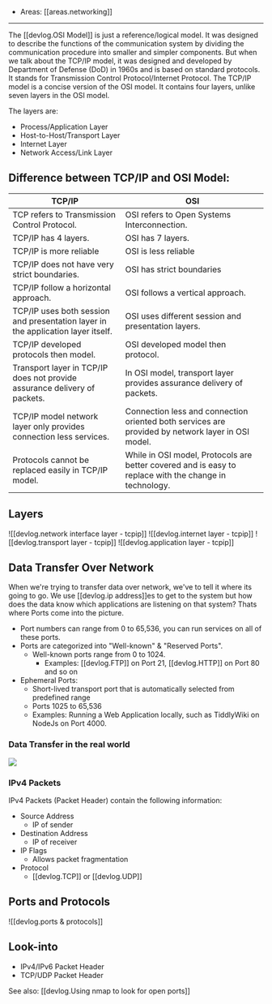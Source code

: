 
- Areas: [[areas.networking]]

---

The [[devlog.OSI Model]] is just a reference/logical model. It was designed to describe the functions of the communication system by dividing the communication procedure into smaller and simpler components. But when we talk about the TCP/IP model, it was designed and developed by Department of Defense (DoD) in 1960s and is based on standard protocols. It stands for Transmission Control Protocol/Internet Protocol. The TCP/IP model is a concise version of the OSI model. It contains four layers, unlike seven layers in the OSI model.

The layers are:

- Process/Application Layer
- Host-to-Host/Transport Layer
- Internet Layer
- Network Access/Link Layer

## Difference between TCP/IP and OSI Model:

| TCP/IP                                                                           | OSI                                                                                                    |
| -------------------------------------------------------------------------------- | ------------------------------------------------------------------------------------------------------ |
| TCP refers to Transmission Control Protocol.                                     | OSI refers to Open Systems Interconnection.                                                            |
| TCP/IP has 4 layers.                                                             | OSI has 7 layers.                                                                                      |
| TCP/IP is more reliable                                                          | OSI is less reliable                                                                                   |
| TCP/IP does not have very strict boundaries.                                     | OSI has strict boundaries                                                                              |
| TCP/IP follow a horizontal approach.                                             | OSI follows a vertical approach.                                                                       |
| TCP/IP uses both session and presentation layer in the application layer itself. | OSI uses different session and presentation layers.                                                    |
| TCP/IP developed protocols then model.                                           | OSI developed model then protocol.                                                                     |
| Transport layer in TCP/IP does not provide assurance delivery of packets.        | In OSI model, transport layer provides assurance delivery of packets.                                  |
| TCP/IP model network layer only provides connection less services.               | Connection less and connection oriented both services are provided by network layer in OSI model.      |
| Protocols cannot be replaced easily in TCP/IP model.                             | While in OSI model, Protocols are better covered and is easy to replace with the change in technology. |

## Layers

![[devlog.network interface layer - tcpip]]
![[devlog.internet layer - tcpip]]
![[devlog.transport layer - tcpip]]
![[devlog.application layer - tcpip]]

## Data Transfer Over Network

When we're trying to transfer data over network, we've to tell it where its going to go. We use [[devlog.ip address]]es to get to the system but how does the data know which applications are listening on that system? Thats where Ports come into the picture.

- Port numbers can range from 0 to 65,536, you can run services on all of these ports.
- Ports are categorized into "Well-known" & "Reserved Ports".
  - Well-known ports range from 0 to 1024.
    - Examples: [[devlog.FTP]] on Port 21, [[devlog.HTTP]] on Port 80 and so on
- Ephemeral Ports:
  - Short-lived transport port that is automatically selected from predefined range
  - Ports 1025 to 65,536
  - Examples: Running a Web Application locally, such as TiddlyWiki on NodeJs on Port 4000.

### Data Transfer in the real world

![](https://res.cloudinary.com/zubayr/image/upload/v1656578336/wiki/ouwxuee31fco6wjridoh.png)

### IPv4 Packets

IPv4 Packets (Packet Header) contain the following information:

- Source Address
  - IP of sender
- Destination Address
  - IP of receiver
- IP Flags
  - Allows packet fragmentation
- Protocol
  - [[devlog.TCP]] or [[devlog.UDP]]

## Ports and Protocols

![[devlog.ports & protocols]]

## Look-into

- IPv4/IPv6 Packet Header
- TCP/UDP Packet Header

See also: [[devlog.Using nmap to look for open ports]]

